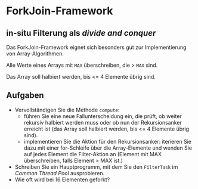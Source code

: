 # ForkJoin-Framework #

## in-situ Filterung als *divide and conquer* ##

Das ForkJoin-Framework eignet sich besonders gut zur Implementierung von Array-Algorithmen.

Alle Werte eines Arrays mit ``MAX`` überschreiben, die > ``MAX`` sind.

Das Array soll halbiert werden, bis <= 4 Elemente übrig sind.

## Aufgaben ##
*  Vervollständigen Sie die Methode ``compute``: 
   * führen Sie eine neue Fallunterscheidung ein, die prüft, ob weiter rekursiv halbiert werden muss oder ob nun der Rekursionsanker erreicht ist (das Array soll halbiert werden, bis <= 4 Elemente übrig sind).
   * implementieren Sie die Aktion für den Rekursionsanker: iterieren Sie dazu mit einer for-Schleife über die Array-Elemente und wenden Sie auf jedes Element die Filter-Aktion an (Element mit MAX überschreiben, falls  Element > MAX ist.)
* Schreiben Sie ein Hauptprogramm, mit dem Sie den ``FilterTask`` im *Common Thread Pool* ausprobieren. 
* Wie oft wird bei 16 Elementen geforkt?
